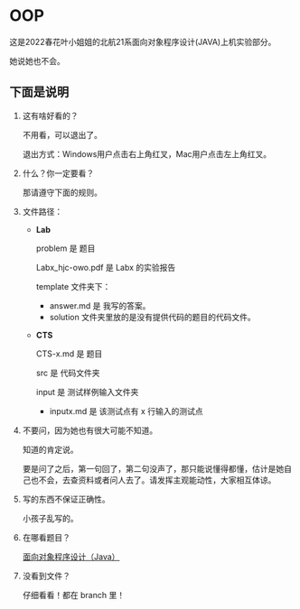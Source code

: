 # OOP

这是2022春花叶小姐姐的北航21系面向对象程序设计(JAVA)上机实验部分。

她说她也不会。



## 下面是说明

1. 这有啥好看的？

   不用看，可以退出了。

   退出方式：Windows用户点击右上角红叉，Mac用户点击左上角红叉。

2. 什么？你一定要看？

   那请遵守下面的规则。

3. 文件路径：

   - **Lab**

     problem 是 题目

     Labx_hjc-owo.pdf 是 Labx 的实验报告

     template 文件夹下：

     - answer.md 是 我写的答案。
     - solution 文件夹里放的是没有提供代码的题目的代码文件。

   - **CTS**

     CTS-x.md 是 题目

     src 是 代码文件夹
     
     input 是 测试样例输入文件夹
     
     - inputx.md 是 该测试点有 x 行输入的测试点

3. 不要问，因为她也有很大可能不知道。

   知道的肯定说。

   要是问了之后，第一句回了，第二句没声了，那只能说懂得都懂，估计是她自己也不会，去查资料或者问人去了。请发挥主观能动性，大家相互体谅。

4. 写的东西不保证正确性。

   小孩子乱写的。

5. 在哪看题目？

   [面向对象程序设计（Java）](https://super-buaa-2021.github.io/Java-HomeWork/)

6. 没看到文件？

   仔细看看！都在 branch 里！
